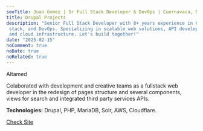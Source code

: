 ```yaml
---
seoTitle: Juan Gómez | Sr Full Stack Developer & DevOps | Cuernavaca, MX
title: Drupal Projects
description: "Senior Full Stack Developer with 8+ years experience in CMS, MERN
 stack, and DevOps. Specializing in scalable web solutions, API development,
 and cloud infrastructure. Let's build together!"
date: "2025-02-15"
noComment: true
noDate: true
noRelated: true
---
```


<div class="row">
  <div class="col">
    <div class="card">
      <div class="title">Altamed</div>
      <!-- <img class="thumbnail" src="/images/altamed_screenshot.png"> -->
      <div class="info">
        <p>Colaborated with development and creative teams as a fullstack web developer
        in the redesign of pages structure and several components, views for search and integrated
        third party services APIs.</p>
        <p><strong>Technologies:</strong> Drupal, PHP, MariaDB, Solr, AWS, Cloudflare.</p>
        <a class="button" href="https://www.altamed.org" target="_blank">
          Check Site
        </a>
      </div>
    </div>
  </div>
</div>
